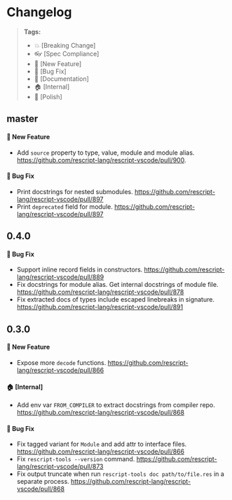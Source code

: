 # Changelog

> **Tags:**
>
> - :boom: [Breaking Change]
> - :eyeglasses: [Spec Compliance]
> - :rocket: [New Feature]
> - :bug: [Bug Fix]
> - :memo: [Documentation]
> - :house: [Internal]
> - :nail_care: [Polish]

## master

#### :rocket: New Feature

- Add `source` property to type, value, module and module alias. https://github.com/rescript-lang/rescript-vscode/pull/900.

#### :bug: Bug Fix

- Print docstrings for nested submodules. https://github.com/rescript-lang/rescript-vscode/pull/897
- Print `deprecated` field for module. https://github.com/rescript-lang/rescript-vscode/pull/897

## 0.4.0

#### :bug: Bug Fix

- Support inline record fields in constructors. https://github.com/rescript-lang/rescript-vscode/pull/889
- Fix docstrings for module alias. Get internal docstrings of module file. https://github.com/rescript-lang/rescript-vscode/pull/878
- Fix extracted docs of types include escaped linebreaks in signature. https://github.com/rescript-lang/rescript-vscode/pull/891

## 0.3.0

#### :rocket: New Feature

- Expose more `decode` functions. https://github.com/rescript-lang/rescript-vscode/pull/866

#### :house: [Internal]

- Add env var `FROM_COMPILER` to extract docstrings from compiler repo. https://github.com/rescript-lang/rescript-vscode/pull/868

#### :bug: Bug Fix

- Fix tagged variant for `Module` and add attr to interface files. https://github.com/rescript-lang/rescript-vscode/pull/866
- Fix `rescript-tools --version` command. https://github.com/rescript-lang/rescript-vscode/pull/873
- Fix output truncate when run `rescript-tools doc path/to/file.res` in a separate process. https://github.com/rescript-lang/rescript-vscode/pull/868
